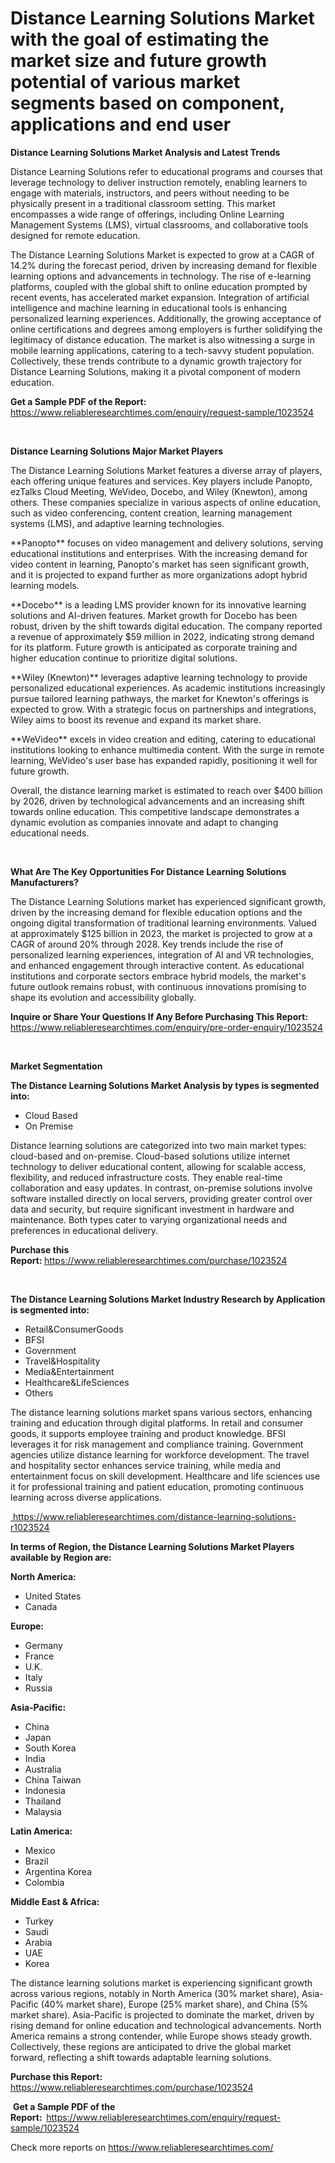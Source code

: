 <p><h1>Distance Learning Solutions Market with the goal of estimating the market size and future growth potential of various market segments based on component, applications and end user</h1></p><p><strong>Distance Learning Solutions Market Analysis and Latest Trends</strong></p>
<p><p>Distance Learning Solutions refer to educational programs and courses that leverage technology to deliver instruction remotely, enabling learners to engage with materials, instructors, and peers without needing to be physically present in a traditional classroom setting. This market encompasses a wide range of offerings, including Online Learning Management Systems (LMS), virtual classrooms, and collaborative tools designed for remote education. </p><p>The Distance Learning Solutions Market is expected to grow at a CAGR of 14.2% during the forecast period, driven by increasing demand for flexible learning options and advancements in technology. The rise of e-learning platforms, coupled with the global shift to online education prompted by recent events, has accelerated market expansion. Integration of artificial intelligence and machine learning in educational tools is enhancing personalized learning experiences. Additionally, the growing acceptance of online certifications and degrees among employers is further solidifying the legitimacy of distance education. The market is also witnessing a surge in mobile learning applications, catering to a tech-savvy student population. Collectively, these trends contribute to a dynamic growth trajectory for Distance Learning Solutions, making it a pivotal component of modern education.</p></p>
<p><strong>Get a Sample PDF of the Report:&nbsp;</strong> <a href="https://www.reliableresearchtimes.com/enquiry/request-sample/1023524?utm_campaign=2179&utm_medium=2&utm_source=Github&utm_content=ia&utm_term=05032025&utm_id=distance-learning-solutions">https://www.reliableresearchtimes.com/enquiry/request-sample/1023524</a></p>
<p>&nbsp;</p>
<p><strong>Distance Learning Solutions Major Market Players</strong></p>
<p><p>The Distance Learning Solutions Market features a diverse array of players, each offering unique features and services. Key players include Panopto, ezTalks Cloud Meeting, WeVideo, Docebo, and Wiley (Knewton), among others. These companies specialize in various aspects of online education, such as video conferencing, content creation, learning management systems (LMS), and adaptive learning technologies.</p><p>**Panopto** focuses on video management and delivery solutions, serving educational institutions and enterprises. With the increasing demand for video content in learning, Panopto's market has seen significant growth, and it is projected to expand further as more organizations adopt hybrid learning models.</p><p>**Docebo** is a leading LMS provider known for its innovative learning solutions and AI-driven features. Market growth for Docebo has been robust, driven by the shift towards digital education. The company reported a revenue of approximately $59 million in 2022, indicating strong demand for its platform. Future growth is anticipated as corporate training and higher education continue to prioritize digital solutions.</p><p>**Wiley (Knewton)** leverages adaptive learning technology to provide personalized educational experiences. As academic institutions increasingly pursue tailored learning pathways, the market for Knewton's offerings is expected to grow. With a strategic focus on partnerships and integrations, Wiley aims to boost its revenue and expand its market share.</p><p>**WeVideo** excels in video creation and editing, catering to educational institutions looking to enhance multimedia content. With the surge in remote learning, WeVideo's user base has expanded rapidly, positioning it well for future growth.</p><p>Overall, the distance learning market is estimated to reach over $400 billion by 2026, driven by technological advancements and an increasing shift towards online education. This competitive landscape demonstrates a dynamic evolution as companies innovate and adapt to changing educational needs.</p></p>
<p>&nbsp;</p>
<p><strong>What Are The Key Opportunities For Distance Learning Solutions Manufacturers?</strong></p>
<p><p>The Distance Learning Solutions market has experienced significant growth, driven by the increasing demand for flexible education options and the ongoing digital transformation of traditional learning environments. Valued at approximately $125 billion in 2023, the market is projected to grow at a CAGR of around 20% through 2028. Key trends include the rise of personalized learning experiences, integration of AI and VR technologies, and enhanced engagement through interactive content. As educational institutions and corporate sectors embrace hybrid models, the market's future outlook remains robust, with continuous innovations promising to shape its evolution and accessibility globally.</p></p>
<p><strong>Inquire or Share Your Questions If Any Before Purchasing This Report:</strong> <a href="https://www.reliableresearchtimes.com/enquiry/pre-order-enquiry/1023524?utm_campaign=2179&utm_medium=2&utm_source=Github&utm_content=ia&utm_term=05032025&utm_id=distance-learning-solutions">https://www.reliableresearchtimes.com/enquiry/pre-order-enquiry/1023524</a></p>
<p>&nbsp;</p>
<p><strong>Market Segmentation</strong></p>
<p><strong>The Distance Learning Solutions Market Analysis by types is segmented into:</strong></p>
<p><ul><li>Cloud Based</li><li>On Premise</li></ul></p>
<p><p>Distance learning solutions are categorized into two main market types: cloud-based and on-premise. Cloud-based solutions utilize internet technology to deliver educational content, allowing for scalable access, flexibility, and reduced infrastructure costs. They enable real-time collaboration and easy updates. In contrast, on-premise solutions involve software installed directly on local servers, providing greater control over data and security, but require significant investment in hardware and maintenance. Both types cater to varying organizational needs and preferences in educational delivery.</p></p>
<p><strong>Purchase this Report:&nbsp;</strong><a href="https://www.reliableresearchtimes.com/purchase/1023524?utm_campaign=2179&utm_medium=2&utm_source=Github&utm_content=ia&utm_term=05032025&utm_id=distance-learning-solutions">https://www.reliableresearchtimes.com/purchase/1023524</a></p>
<p>&nbsp;</p>
<p><strong>The Distance Learning Solutions Market Industry Research by Application is segmented into:</strong></p>
<p><ul><li>Retail&ConsumerGoods</li><li>BFSI</li><li>Government</li><li>Travel&Hospitality</li><li>Media&Entertainment</li><li>Healthcare&LifeSciences</li><li>Others</li></ul></p>
<p><p>The distance learning solutions market spans various sectors, enhancing training and education through digital platforms. In retail and consumer goods, it supports employee training and product knowledge. BFSI leverages it for risk management and compliance training. Government agencies utilize distance learning for workforce development. The travel and hospitality sector enhances service training, while media and entertainment focus on skill development. Healthcare and life sciences use it for professional training and patient education, promoting continuous learning across diverse applications.</p></p>
<p><a href="https://www.reliableresearchtimes.com/distance-learning-solutions-r1023524?utm_campaign=2179&utm_medium=2&utm_source=Github&utm_content=ia&utm_term=05032025&utm_id=distance-learning-solutions">&nbsp;https://www.reliableresearchtimes.com/distance-learning-solutions-r1023524</a></p>
<p><strong>In terms of Region, the Distance Learning Solutions Market Players available by Region are:</strong></p>
<p>
    <p> <strong> North America: </strong>
        <ul>
            <li>United States</li>
            <li>Canada</li>
        </ul>
        </p> 
    <p> <strong> Europe: </strong>
        <ul>
            <li>Germany</li>
            <li>France</li>
            <li>U.K.</li>
            <li>Italy</li>
            <li>Russia</li>
        </ul>
        </p> 
    <p> <strong> Asia-Pacific: </strong>
        <ul>
            <li>China</li>
            <li>Japan</li>
            <li>South Korea</li>
            <li>India</li>
            <li>Australia</li>
            <li>China Taiwan</li>
            <li>Indonesia</li>
            <li>Thailand</li>
            <li>Malaysia</li>
        </ul>
        </p> 
    <p> <strong> Latin America: </strong>
        <ul>
            <li>Mexico</li>
            <li>Brazil</li>
            <li>Argentina Korea</li>
            <li>Colombia</li>
        </ul>
        </p> 
    <p> <strong> Middle East & Africa: </strong>
        <ul>
            <li>Turkey</li>
            <li>Saudi</li>
            <li>Arabia</li>
            <li>UAE</li>
            <li>Korea</li>
        </ul>
    </p>
    </p>
<p><p>The distance learning solutions market is experiencing significant growth across various regions, notably in North America (30% market share), Asia-Pacific (40% market share), Europe (25% market share), and China (5% market share). Asia-Pacific is projected to dominate the market, driven by rising demand for online education and technological advancements. North America remains a strong contender, while Europe shows steady growth. Collectively, these regions are anticipated to drive the global market forward, reflecting a shift towards adaptable learning solutions.</p></p>
<p><strong>Purchase this Report: </strong><a href="https://www.reliableresearchtimes.com/purchase/1023524?utm_campaign=2179&utm_medium=2&utm_source=Github&utm_content=ia&utm_term=05032025&utm_id=distance-learning-solutions">https://www.reliableresearchtimes.com/purchase/1023524</a></p>
<p>&nbsp;<strong>Get a Sample PDF of the Report:&nbsp;&nbsp;</strong><a href="https://www.reliableresearchtimes.com/enquiry/request-sample/1023524?utm_campaign=2179&utm_medium=2&utm_source=Github&utm_content=ia&utm_term=05032025&utm_id=distance-learning-solutions">https://www.reliableresearchtimes.com/enquiry/request-sample/1023524</a></p>
<p><strong></strong></p>
<p>Check more reports on <a href="https://www.reliableresearchtimes.com/?utm_campaign=2179&utm_medium=2&utm_source=Github&utm_content=ia&utm_term=05032025&utm_id=distance-learning-solutions">https://www.reliableresearchtimes.com/</a></p>